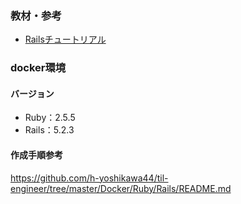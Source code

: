 ### 教材・参考
- [Railsチュートリアル](https://railstutorial.jp/)

### docker環境

#### バージョン
- Ruby：2.5.5
- Rails：5.2.3

#### 作成手順参考
https://github.com/h-yoshikawa44/til-engineer/tree/master/Docker/Ruby/Rails/README.md

